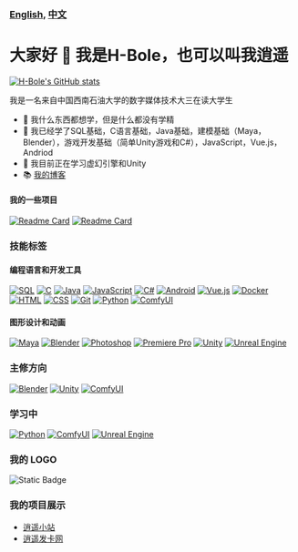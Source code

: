### [English](README.md), [中文](README_zh.md)
# 大家好 👋 我是H-Bole，也可以叫我逍遥
[![H-Bole's GitHub stats](https://github-readme-stats.vercel.app/api?username=H-Bole&theme=codeSTACKr&show_icons=true)](https://github.com/H-Bole/github-readme-stats)

我是一名来自中国西南石油大学的数字媒体技术大三在读大学生
- 🔭 我什么东西都想学，但是什么都没有学精
- 🌱 我已经学了SQL基础，C语言基础，Java基础，建模基础（Maya，Blender），游戏开发基础（简单Unity游戏和C#），JavaScript，Vue.js，Andriod
- 🤔 我目前正在学习虚幻引擎和Unity
- 📚 [我的博客](http://fun.xiaoyaostation.xyz "逍遥博客")

#### 我的一些项目
[![Readme Card](https://github-readme-stats.vercel.app/api/pin/?username=H-Bole&repo=baiduwp-php&theme=radical)](https://github.com/H-Bole/baiduwp-php)
[![Readme Card](https://github-readme-stats.vercel.app/api/pin/?username=H-Bole&repo=andriod-studio_work&theme=radical)](https://github.com/H-Bole/andriod-studio_work)
### 技能标签

#### 编程语言和开发工具
[![SQL](https://img.shields.io/badge/-SQL-blue?style=flat&logo=MySQL&logoColor=white)](#)
[![C](https://img.shields.io/badge/-C-blue?style=flat&logo=C&logoColor=white)](#)
[![Java](https://img.shields.io/badge/-Java-orange?style=flat&logo=Java&logoColor=white)](#)
[![JavaScript](https://img.shields.io/badge/-JavaScript-yellow?style=flat&logo=JavaScript&logoColor=white)](#)
[![C#](https://img.shields.io/badge/-C%23-blue?style=flat&logo=C%20Sharp&logoColor=white)](#)
[![Android](https://img.shields.io/badge/-Android-green?style=flat&logo=Android&logoColor=white)](#)
[![Vue.js](https://img.shields.io/badge/-Vue.js-green?style=flat&logo=Vue.js&logoColor=white)](#)
[![Docker](https://img.shields.io/badge/-Docker-blue?style=flat&logo=Docker&logoColor=white)](#)
[![HTML](https://img.shields.io/badge/-HTML-orange?style=flat&logo=HTML5&logoColor=white)](#)
[![CSS](https://img.shields.io/badge/-CSS-blue?style=flat&logo=CSS3&logoColor=white)](#)
[![Git](https://img.shields.io/badge/-Git-orange?style=flat&logo=Git&logoColor=white)](#)
[![Python](https://img.shields.io/badge/-Python-777BB4?style=flat&logo=python&logoColor=white)](#)
[![ComfyUI](https://img.shields.io/badge/-ComfyUI-blue?style=flat)](#)

#### 图形设计和动画
[![Maya](https://img.shields.io/badge/-Maya-red?style=flat&logo=Autodesk&logoColor=white)](#)
[![Blender](https://img.shields.io/badge/-Blender-orange?style=flat&logo=Blender&logoColor=white)](#)
[![Photoshop](https://img.shields.io/badge/-Photoshop-blue?style=flat&logo=Adobe%20Photoshop&logoColor=white)](#)
[![Premiere Pro](https://img.shields.io/badge/-Premiere_Pro-blue?style=flat&logo=Adobe%20Premiere%20Pro&logoColor=white)](#)
[![Unity](https://img.shields.io/badge/-Unity-black?style=flat&logo=Unity&logoColor=white)](#)
[![Unreal Engine](https://img.shields.io/badge/-Unreal_Engine-blue?style=flat&logo=Unreal%20Engine&logoColor=white)](#)

### 主修方向
[![Blender](https://img.shields.io/badge/-Blender-orange?style=flat&logo=Blender&logoColor=white)](#)
[![Unity](https://img.shields.io/badge/-Unity-black?style=flat&logo=Unity&logoColor=white)](#)
[![ComfyUI](https://img.shields.io/badge/-ComfyUI-blue?style=flat)](#)

### 学习中
[![Python](https://img.shields.io/badge/-Python-777BB4?style=flat&logo=python&logoColor=white)](#)
[![ComfyUI](https://img.shields.io/badge/-ComfyUI-blue?style=flat)](#)
[![Unreal Engine](https://img.shields.io/badge/-Unreal_Engine-blue?style=flat&logo=Unreal%20Engine&logoColor=white)](#)
### 我的 LOGO
![Static Badge](https://img.shields.io/badge/%E9%80%8D%E9%81%A5-Happy-rgb(201%2C%2091%2C%200))

### 我的项目展示
- [逍遥小站](http://first.xiaoyaostation.xyz)
- [逍遥发卡网](http://buy.xiaoyaostation.xyz)




